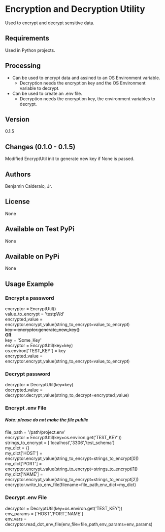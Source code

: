 # Encryption and Decryption Utility
Used to encrypt and decrypt sensitive data.

## Requirements
Used in Python projects.

## Processing
* Can be used to encrypt data and assined to an OS Environment variable.
    * Decryption needs the encryption key and the OS Environment variable to decrypt.
* Can be used to create an .env file.
    * Decryption needs the encryption key, the environment variables to decrypt.

## Version
0.1.5

## Changes (0.1.0 - 0.1.5)
Modified EncryptUtil init to generate new key if None is passed.

## Authors
Benjamin Calderaio, Jr.

## License
None

## Available on Test PyPi
None

## Available on PyPi
None

## Usage Example
### Encrypt a password
encryptor = EncryptUtil()</br>
value_to_encrypt = 'testpWd'</br>
encrypted_value = encryptor.encrypt_value(string_to_encrypt=value_to_encrypt)</br>
~~key = encryptor.generate_new_key()~~</br>
**OR**</br>
key = 'Some_Key'</br>
encryptor = EncryptUtil(key=key)</br>
os.environ['TEST_KEY'] = key</br>
encrypted_value = encryptor.encrypt_value(string_to_encrypt=value_to_encrypt)</br>
### Decrypt password
decryptor = DecryptUtil(key=key)</br>
decrypted_value = decryptor.decrypt_value(string_to_decrypt=encrypted_value)</br>
### Encrypt .env File
##### Note: please do not make the file public
file_path = '/path/project.env'</br>
encryptor = EncryptUtil(key=os.environ.get('TEST_KEY'))</br>
strings_to_encrypt = ['localhost','3306','test_schema']</br>
my_dict = {}</br>
my_dict['HOST'] = encryptor.encrypt_value(string_to_encrypt=strings_to_encrypt[0])</br>
my_dict['PORT'] = encryptor.encrypt_value(string_to_encrypt=strings_to_encrypt[1])</br>
my_dict['NAME'] = encryptor.encrypt_value(string_to_encrypt=strings_to_encrypt[2])</br>
encryptor.write_to_env_file(filename=file_path,env_dict=my_dict)
### Decrypt .env File
decryptor = DecryptUtil(key=os.environ.get('TEST_KEY'))</br>
env_params = ['HOST','PORT','NAME']</br>
env_vars = decryptor.read_dot_env_file(env_file=file_path,env_params=env_params)</br>